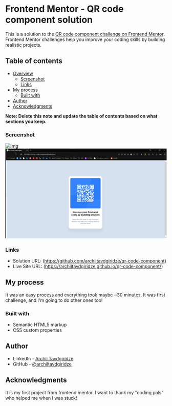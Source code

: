 # Frontend Mentor - QR code component solution

This is a solution to the [QR code component challenge on Frontend Mentor](https://www.frontendmentor.io/challenges/qr-code-component-iux_sIO_H). Frontend Mentor challenges help you improve your coding skills by building realistic projects.

## Table of contents

- [Overview](#overview)
  - [Screenshot](#screenshot)
  - [Links](#links)
- [My process](#my-process)
  - [Built with](#built-with)
- [Author](#author)
- [Acknowledgments](#acknowledgments)

**Note: Delete this note and update the table of contents based on what sections you keep.**

### Screenshot

![img](./screenshot.jpg)![1668864635210](image/README-template/1668864635210.png)

### Links

- Solution URL: (https://github.com/archiltavdgiridze/qr-code-component)
- Live Site URL: (https://archiltavdgiridze.github.io/qr-code-component/)

## My process

It was an easy process and everything took maybe ~30 minutes. It was first challenge, and I'm going to do other ones too!

### Built with

- Semantic HTML5 markup
- CSS custom properties

## Author

- LinkedIn - [Archil Tavdgiridze ](https://https://www.linkedin.com/in/archiltavdgiridze/)
- GitHub - [@archiltavdgiridze](https://github.com/archiltavdgiridze)

## Acknowledgments

It is my first project from frontend mentor. I want to thank my "coding pals" who helped me when I was stuck!
